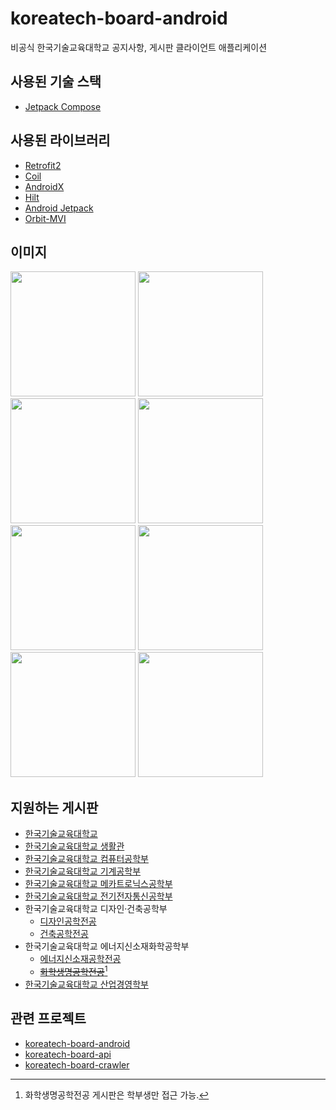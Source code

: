 # koreatech-board-android
비공식 한국기술교육대학교 공지사항, 게시판 클라이언트 애플리케이션

## 사용된 기술 스택
* [Jetpack Compose](https://developer.android.com/jetpack/compose)

## 사용된 라이브러리
* [Retrofit2](https://square.github.io/retrofit/)
* [Coil](https://coil-kt.github.io/coil/)
* [AndroidX](https://developer.android.com/jetpack/androidx)
* [Hilt](https://dagger.dev/hilt/)
* [Android Jetpack](https://developer.android.com/jetpack)
* [Orbit-MVI](https://orbit-mvi.org/)

## 이미지
<img src="https://github.com/kongwoojin/koreatech-board-android/assets/20942714/c4f37f4e-4231-449b-a8da-b872c355dbdc" width="200">
<img src="https://github.com/kongwoojin/koreatech-board-android/assets/20942714/b0a3dfea-66af-4dee-929f-a8537e856ead" width="200">
<img src="https://github.com/kongwoojin/koreatech-board-android/assets/20942714/43eca588-d482-4998-a8c8-f675c6417d09" width="200">
<img src="https://github.com/kongwoojin/koreatech-board-android/assets/20942714/71e40500-1398-412e-a3c2-3f0cfd9c645c" width="200">
<img src="https://github.com/kongwoojin/koreatech-board-android/assets/20942714/f274f4ff-ef41-4528-a06a-48a745a0f4dd" width="200">
<img src="https://github.com/kongwoojin/koreatech-board-android/assets/20942714/ee4cb5c2-0f10-479d-bd93-69d90aeef8af" width="200">
<img src="https://github.com/kongwoojin/koreatech-board-android/assets/20942714/5df6d759-e295-4bcf-9345-f8eb25ce9b95" width="200">
<img src="https://github.com/kongwoojin/koreatech-board-android/assets/20942714/02f0b0c4-5822-44fa-b004-e8c20fa47d20" width="200">

## 지원하는 게시판
* [한국기술교육대학교](https://koreatech.ac.kr/)
* [한국기술교육대학교 생활관](https://dorm.koreatech.ac.kr/)
* [한국기술교육대학교 컴퓨터공학부](https://www.koreatech.ac.kr/cse/)
* [한국기술교육대학교 기계공학부](https://www.koreatech.ac.kr/me/)
* [한국기술교육대학교 메카트로닉스공학부](https://www.koreatech.ac.kr/mecha/)
* [한국기술교육대학교 전기전자통신공학부](https://www.koreatech.ac.kr/ite/)
* 한국기술교육대학교 디자인·건축공학부
  * [디자인공학전공](https://www.koreatech.ac.kr/ide/)
  * [건축공학전공](https://www.koreatech.ac.kr/arch/)
* 한국기술교육대학교 에너지신소재화학공학부
  * [에너지신소재공학전공](https://www.koreatech.ac.kr/mse/)
  * ~~[화학생명공학전공](https://www.koreatech.ac.kr/ace/)~~[^1]
* [한국기술교육대학교 산업경영학부](https://www.koreatech.ac.kr/sim/)

## 관련 프로젝트
* [koreatech-board-android](https://github.com/kongwoojin/koreatech-board-android)
* [koreatech-board-api](https://github.com/kongwoojin/koreatech-board-api)
* [koreatech-board-crawler](https://github.com/kongwoojin/koreatech-board-crawler)

[^1]: 화학생명공학전공 게시판은 학부생만 접근 가능.
